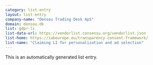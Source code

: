 ```yaml
---
category: list-entry
layout: list-entry
company-name: "Densou Trading Desk ApS"
domain: densou.dk
list: gdpr-li
list-data-url: https://vendorlist.consensu.org/vendorlist.json
list-home: https://iabeurope.eu/transparency-consent-framework/
list-name: "Claiming LI for personalization and ad selection"
---
```


This is an automatically generated list entry.
